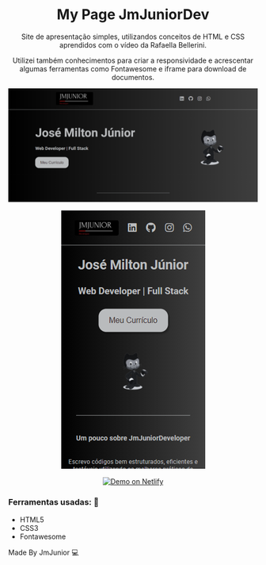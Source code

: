 <h1 align="center">
    My Page JmJuniorDev
</h1>

<p align="center">
Site de apresentação simples, utilizandos conceitos de HTML e CSS aprendidos com o vídeo da Rafaella Bellerini.
</p>

<p align="center">
Utilizei também conhecimentos para criar a responsividade e acrescentar algumas ferramentas como Fontawesome e iframe para download de documentos.
</p>

<p align="center">
<img src="src/imagens/my-page-jmjunior1.png">
</p>
<p align="center">
<img src="src/imagens/my-page-jmjunior2.png">
</p>

<p align="center">
  <a href="https://mypage-jmjuniordev.netlify.app/" target="_blank">
    <img alt="Demo on Netlify" src="https://res.cloudinary.com/lukemorales/image/upload/v1599785319/readme_logos/demo_on_netlify_umjmch.png">
  </a>
</p>

### Ferramentas usadas: :rocket:

- HTML5
- CSS3
- Fontawesome

Made By JmJunior :computer:
